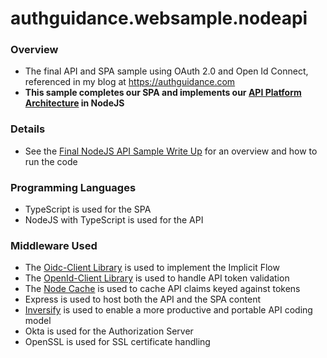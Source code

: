 # authguidance.websample.nodeapi

### Overview

* The final API and SPA sample using OAuth 2.0 and Open Id Connect, referenced in my blog at https://authguidance.com
* **This sample completes our SPA and implements our [API Platform Architecture](https://authguidance.com/2019/03/24/api-platform-design/) in NodeJS**

### Details

* See the [Final NodeJS API Sample Write Up](http://authguidance.com/2017/10/27/final-spa-overview/) for an overview and how to run the code

### Programming Languages

* TypeScript is used for the SPA
* NodeJS with TypeScript is used for the API

### Middleware Used

* The [Oidc-Client Library](https://github.com/IdentityModel/oidc-client-js) is used to implement the Implicit Flow
* The [OpenId-Client Library](https://github.com/panva/node-openid-client) is used to handle API token validation
* The [Node Cache](https://github.com/mpneuried/nodecache) is used to cache API claims keyed against tokens
* Express is used to host both the API and the SPA content
* [Inversify](http://inversify.io) is used to enable a more productive and portable API coding model
* Okta is used for the Authorization Server
* OpenSSL is used for SSL certificate handling

